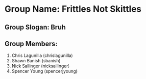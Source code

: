 # Group Name: Frittles Not Skittles

## Group Slogan: Bruh

## Group Members:

1. Chris Lagunilla (chrislagunilla)
2. Shawn Banish  (sbanish)
3. Nick Sallinger (nicksallinger)
4. Spencer Young  (spencerjyoung)
